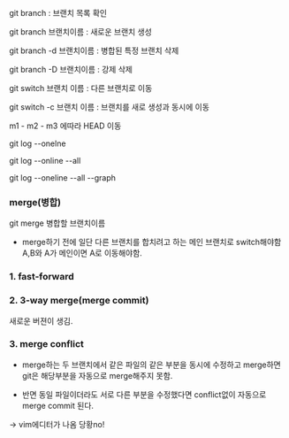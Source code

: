 git branch : 브랜치 목록 확인

git branch 브랜치이름 : 새로운 브랜치 생성

git branch -d 브랜치이름 : 병합된 특정 브랜치 삭제

git branch -D 브랜치이름 : 강제 삭제

git switch 브랜치 이름 : 다른 브랜치로 이동

git switch -c 브랜치 이름 : 브랜치를 새로 생성과 동시에 이동

m1 - m2 - m3 에따라 HEAD 이동

git log --onelne

git log --online --all

git log --oneline --all --graph

### merge(병합)

git merge 병합할 브랜치이름

* merge하기 전에 일단 다른 브랜치를 합치려고 하는 메인 브랜치로 switch해야함 A,B와 A가 메인이면 A로 이동해야함.

### 1. fast-forward

### 2. 3-way merge(merge commit)

새로운 버젼이 생김.

### 3. merge conflict

* merge하는 두 브랜치에서 같은 파일의 같은 부분을 동시에 수정하고 merge하면 git은 해당부분을 자동으로 merge해주지 못함.

* 반면 동일 파일이더라도 서로 다른 부분을 수정했다면 conflict없이 자동으로 merge commit 된다.

-> vim에디터가 나옴 당황no!

### 

